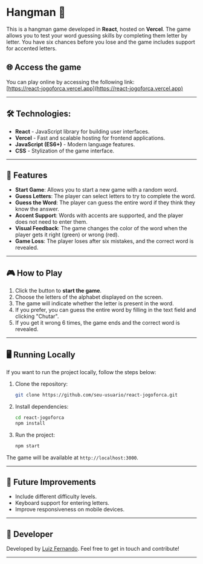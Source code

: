 # Hangman 🎯

This is a hangman game developed in **React**, hosted on **Vercel**. The game allows you to test your word guessing skills by completing them letter by letter. You have six chances before you lose and the game includes support for accented letters.

## 🌐 Access the game

You can play online by accessing the following link:  
[https://react-jogoforca.vercel.app](https://react-jogoforca.vercel.app)

---

  ## 🛠️ Technologies:

- **React** - JavaScript library for building user interfaces.
- **Vercel** - Fast and scalable hosting for frontend applications.
- **JavaScript (ES6+)** - Modern language features.
- **CSS** - Stylization of the game interface.

---

## 🚀 Features
- **Start Game**: Allows you to start a new game with a random word.
- **Guess Letters**: The player can select letters to try to complete the word.
- **Guess the Word**: The player can guess the entire word if they think they know the answer.
- **Accent Support**: Words with accents are supported, and the player does not need to enter them.
- **Visual Feedback**: The game changes the color of the word when the player gets it right (green) or wrong (red).
- **Game Loss**: The player loses after six mistakes, and the correct word is revealed.

---

## 🎮 How to Play

1. Click the button to **start the game**.
2. Choose the letters of the alphabet displayed on the screen.
3. The game will indicate whether the letter is present in the word.
4. If you prefer, you can guess the entire word by filling in the text field and clicking "Chutar".
5. If you get it wrong 6 times, the game ends and the correct word is revealed.

---

## 🖥️ Running Locally

If you want to run the project locally, follow the steps below:

1. Clone the repository:

    ```bash
    git clone https://github.com/seu-usuario/react-jogoforca.git
    ```

2. Install dependencies:

    ```bash
    cd react-jogoforca
    npm install
    ```

3. Run the project:

    ```bash
    npm start
    ```

The game will be available at `http://localhost:3000`.

---

## 📝 Future Improvements

- Include different difficulty levels.
- Keyboard support for entering letters.
- Improve responsiveness on mobile devices.
  
---

## 👤 Developer

Developed by [Luiz Fernando](https://github.com/luizfernando2644). Feel free to get in touch and contribute!

---
